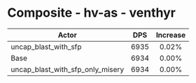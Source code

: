 # Composite - hv-as - venthyr
| Actor | DPS | Increase |
|---|:---:|:---:|
|uncap_blast_with_sfp|6935|0.02%|
|Base|6934|0.00%|
|uncap_blast_with_sfp_only_misery|6934|0.00%|

